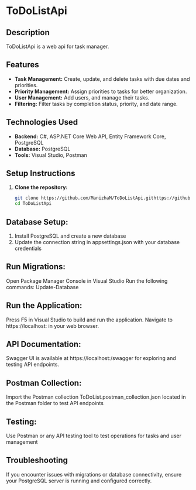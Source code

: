 ﻿# ToDoListApi

## Description

ToDoListApi is a web api for task manager.

## Features

- **Task Management:** Create, update, and delete tasks with due dates and priorities.
- **Priority Management:** Assign priorities to tasks for better organization.
- **User Management:** Add users, and manage their tasks.
- **Filtering:** Filter tasks by completion status, priority, and date range.

## Technologies Used

- **Backend:** C#, ASP.NET Core Web API, Entity Framework Core, PostgreSQL
- **Database:** PostgreSQL
- **Tools:** Visual Studio, Postman

## Setup Instructions

1. **Clone the repository:**
   ```bash
   git clone https://github.com/ManizhaM/ToDoListApi.githttps://github.com/ManizhaM/ToDoListApi.git
   cd ToDoListApi

## Database Setup:

1. Install PostgreSQL and create a new database 
2. Update the connection string in appsettings.json with your database credentials

## Run Migrations:

Open Package Manager Console in Visual Studio
Run the following commands: Update-Database

## Run the Application:

Press F5 in Visual Studio to build and run the application.
Navigate to https://localhost:<port> in your web browser.

## API Documentation:

Swagger UI is available at https://localhost:<port>/swagger for exploring and testing API endpoints.

## Postman Collection:

Import the Postman collection ToDoList.postman_collection.json located in the Postman folder to test API endpoints

## Testing:

Use Postman or any API testing tool to test operations for tasks and user management

## Troubleshooting
If you encounter issues with migrations or database connectivity, 
ensure your PostgreSQL server is running and configured correctly.
